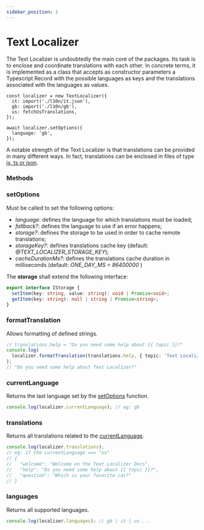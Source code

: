 ```yaml
---
sidebar_position: 1
---
```


# Text Localizer

The Text Localizer is undoubtedly the main core of the packages. Its task is to enclose and coordinate translations with each other.
In concrete terms, it is implemented as a class that accepts as constructor parameters a Typescript Record with the possible languages as keys and the translations associated with the languages as values.

```tsx
const localizer = new TextLocalizer({
  it: import('./l10n/it.json'),
  gb: import('./l10n/gb'),
  us: fetchUsTranslations,
});

await localizer.setOptions({
  language: 'gb',
});
```

A notable strength of the Text Localizer is that translations can be provided in many different ways.
In fact, translations can be enclosed in files of type [js, ts or json](/docs/basic-tutorial/js-ts/setup).

### Methods

### setOptions

Must be called to set the following options:

- _language_: defines the language for which translations must be loaded;
- _fallback?_: defines the language to use if an error happens;
- _storage?_: defines the storage to be used in order to cache remote translations;
- _storageKey?_: defines translations cache key (default: _@TEXT_LOCALIZER_STORAGE_KEY_);
- _cacheDurationMs?_: defines the translations cache duration in milliseconds (default: _ONE_DAY_MS = 86400000_ )

The **storage** shall extend the following interface:

```ts
export interface IStorage {
  setItem(key: string, value: string): void | Promise<void>;
  getItem(key: string): null | string | Promise<string>;
}
```

### formatTranslation

Allows formatting of defined strings.

```ts
// translations.help = "Do you need some help about {{ topic }}?"
console.log(
  localizer.formatTranslation(translations.help, { topic: 'Text Localizer' })
);
// "Do you need some help about Text Localizer?"
```

### currentLanguage

Returns the last language set by the [setOptions](#setoptions) function.

```ts
console.log(localizer.currentLanguage); // eg: gb
```

### translations

Returns all translations related to the [currentLanguage](#currentlanguage).

```ts
console.log(localizer.translations);
// eg: if the currentLanguage === "us"
// {
//   "welcome": "Welcome on the Text Localizer Docs",
//   "help": "Do you need some help about {{ topic }}?",
//   "question": "Which is your favorite cat?"
// }
```

### languages

Returns all supported languages.

```ts
console.log(localizer.languages); // gb | it | us ...
```
